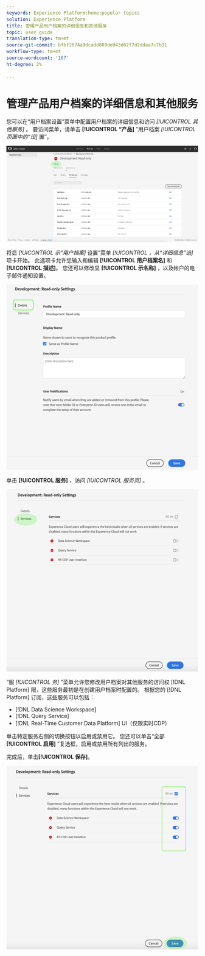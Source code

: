 ```yaml
---
keywords: Experience Platform;home;popular topics
solution: Experience Platform
title: 管理产品用户档案的详细信息和其他服务
topic: user guide
translation-type: tm+mt
source-git-commit: bfbf2074a9dcadd809de043d62f7d2ddaa7c7b31
workflow-type: tm+mt
source-wordcount: '167'
ht-degree: 2%

---
```



# 管理产品用户档案的详细信息和其他服务

您可以在“用户档案设置”菜单中配置用户档案的详细信息和访问 *[!UICONTROL 其他服务]* 。 要访问菜单，请单击 **[!UICONTROL “产品]** ”用户档案 *[!UICONTROL 页面中的“设]* 置”。

![用户档案设置](../images/profile-settings.png)

将显 *[!UICONTROL 示“用户档案]* 设置”菜单 *[!UICONTROL ，从“详细信息”选]* 项卡开始。 此选项卡允许您输入和编辑 **[!UICONTROL 用户档案名]** 和 **[!UICONTROL 描述]**。 您还可以修改显 **[!UICONTROL 示名称]** ，以及帐户的电子邮件通知设置。

![edit-details-settings](../images/edit-details-settings.png)

单击 **[!UICONTROL 服务]** ，访问 *[!UICONTROL 服务页]* 。

![服务页](../images/services-page.png)

“服 *[!UICONTROL 务]* ”菜单允许您修改用户档案对其他服务的访问权 [!DNL Platform] 限，这些服务最初是在创建用户档案时配置的。 根据您的 [!DNL Platform] 订阅，这些服务可以包括：

- [!DNL Data Science Workspace]
- [!DNL Query Service]
- [!DNL Real-Time Customer Data Platform] UI（仅限实时CDP）

单击特定服务右侧的切换按钮以启用或禁用它。 您还可以单击“全部 **[!UICONTROL 启用]** ”复选框，启用或禁用所有列出的服务。

完成后，单击&#x200B;**[!UICONTROL 保存]**。

![edit-additional-services](../images/edit-additional-services.png)